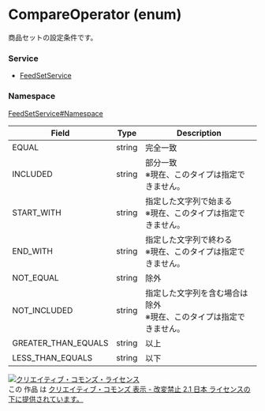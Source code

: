 # CompareOperator (enum)
商品セットの設定条件です。

### Service
+ [FeedSetService](../../services/FeedSetService.md)

### Namespace
[FeedSetService#Namespace](../../services/FeedSetService.md#namespace)

| Field | Type | Description |
|---|---|---|
| EQUAL| string| 完全一致 |
| INCLUDED| string| 部分一致<br>※現在、このタイプは指定できません。|
| START_WITH| string| 指定した文字列で始まる<br>※現在、このタイプは指定できません。 |
| END_WITH| string| 指定した文字列で終わる<br>※現在、このタイプは指定できません。 |
| NOT_EQUAL| string| 除外 |
| NOT_INCLUDED| string| 指定した文字列を含む場合は除外<br>※現在、このタイプは指定できません。 |
| GREATER_THAN_EQUALS| string| 以上 |
| LESS_THAN_EQUALS| string| 以下 |



<a rel="license" href="http://creativecommons.org/licenses/by-nd/2.1/jp/"><img alt="クリエイティブ・コモンズ・ライセンス" style="border-width:0" src="https://i.creativecommons.org/l/by-nd/2.1/jp/88x31.png" /></a><br />この 作品 は <a rel="license" href="http://creativecommons.org/licenses/by-nd/2.1/jp/">クリエイティブ・コモンズ 表示 - 改変禁止 2.1 日本 ライセンスの下に提供されています。</a>

